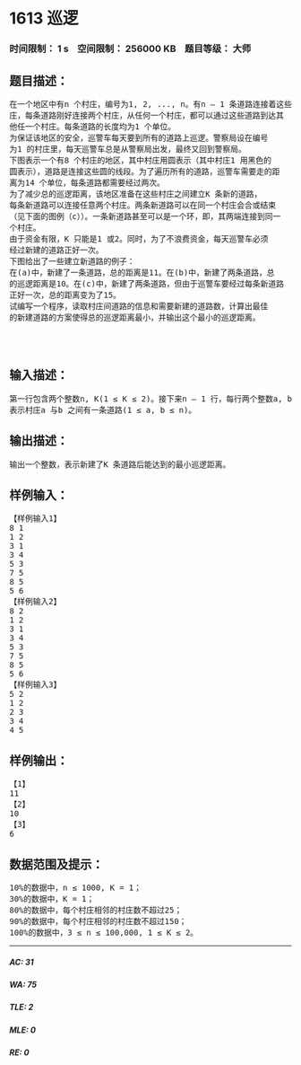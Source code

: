 # 1613 巡逻   
### 时间限制： 1 s&nbsp;&nbsp;&nbsp;&nbsp;空间限制： 256000 KB&nbsp;&nbsp;&nbsp;&nbsp;题目等级： 大师  
## 题目描述：  

<pre>
在一个地区中有n 个村庄，编号为1, 2, ..., n。有n – 1 条道路连接着这些村  
庄，每条道路刚好连接两个村庄，从任何一个村庄，都可以通过这些道路到达其  
他任一个村庄。每条道路的长度均为1 个单位。  
为保证该地区的安全，巡警车每天要到所有的道路上巡逻。警察局设在编号  
为1 的村庄里，每天巡警车总是从警察局出发，最终又回到警察局。  
下图表示一个有8 个村庄的地区，其中村庄用圆表示（其中村庄1 用黑色的  
圆表示），道路是连接这些圆的线段。为了遍历所有的道路，巡警车需要走的距  
离为14 个单位，每条道路都需要经过两次。
为了减少总的巡逻距离，该地区准备在这些村庄之间建立K 条新的道路，  
每条新道路可以连接任意两个村庄。两条新道路可以在同一个村庄会合或结束  
（见下面的图例（c））。一条新道路甚至可以是一个环，即，其两端连接到同一  
个村庄。  
由于资金有限，K 只能是1 或2。同时，为了不浪费资金，每天巡警车必须  
经过新建的道路正好一次。  
下图给出了一些建立新道路的例子：
在(a)中，新建了一条道路，总的距离是11。在(b)中，新建了两条道路，总  
的巡逻距离是10。在(c)中，新建了两条道路，但由于巡警车要经过每条新道路  
正好一次，总的距离变为了15。  
试编写一个程序，读取村庄间道路的信息和需要新建的道路数，计算出最佳  
的新建道路的方案使得总的巡逻距离最小，并输出这个最小的巡逻距离。
 
 

</pre>
  
  
## 输入描述：  

<pre>
第一行包含两个整数n, K(1 ≤ K ≤ 2)。接下来n – 1 行，每行两个整数a, b，  
表示村庄a 与b 之间有一条道路(1 ≤ a, b ≤ n)。
</pre>
  
  
## 输出描述：  

<pre>
输出一个整数，表示新建了K 条道路后能达到的最小巡逻距离。
</pre>
  
  
## 样例输入：  

<pre>
【样例输入1】  
8 1  
1 2  
3 1  
3 4  
5 3  
7 5  
8 5  
5 6  
【样例输入2】
8 2  
1 2  
3 1  
3 4  
5 3  
7 5  
8 5  
5 6  
【样例输入3】  
5 2  
1 2  
2 3  
3 4  
4 5
</pre>
  
  
## 样例输出：  

<pre>
【1】  
11  
【2】  
10  
【3】  
6 
</pre>
  
  
## 数据范围及提示：  

<pre>
10%的数据中，n ≤ 1000, K = 1；  
30%的数据中，K = 1；  
80%的数据中，每个村庄相邻的村庄数不超过25；  
90%的数据中，每个村庄相邻的村庄数不超过150；  
100%的数据中，3 ≤ n ≤ 100,000, 1 ≤ K ≤ 2。
</pre>
  
  
***  

##### AC: 31  
##### WA: 75  
##### TLE: 2  
##### MLE: 0  
##### RE: 0  
